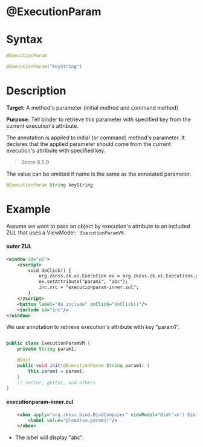 # @ExecutionParam

Syntax
======

``` java
@ExecutionParam

@ExecutionParam("keyString")
```

Description
===========

**Target:** A method's parameter (initial method and command method)

**Purpose:** Tell binder to retrieve this parameter with specified key from the current execution's attribute.

The annotation is applied to initial (or command) method's parameter. It declares that the applied parameter should come from the current execution's attribute with specified key.

> Since 9.5.0

The value can be omitted if name is the same as the annotated parameter.
```java
@ExecutionParam String keyString
```

Example
=======

Assume we want to pass an object by execution's attribute to an included ZUL that uses a ViewModel: ` ExecutionParamVM`.

#### outer ZUL
``` xml
<window id="w2">
    <zscript>
        void doClick() {
            org.zkoss.zk.ui.Execution ex = org.zkoss.zk.ui.Executions.getCurrent();
            ex.setAttribute("param1", "abc");
            inc.src = "executionparam-inner.zul";
        }
    </zscript>
    <button label="do include" onClick="doClick()"/>
    <include id="inc"/>
</window>
```

We use annotation to retrieve execution's attribute with key "param1".

``` java

public class ExecutionParamVM {
    private String param1;

    @Init
    public void init(@ExecutionParam String param1) {
        this.param1 = param1;
    }
    // setter, getter, and others
}
```
#### executionparam-inner.zul
``` xml
    <vbox apply="org.zkoss.bind.BindComposer" viewModel="@id('vm') @init('foo.ExecutionParamVM')">
        <label value="@load(vm.param1)"/>
    </vbox>
```

-   The label will display "abc".

